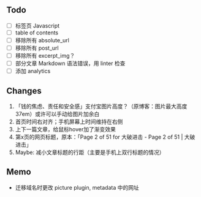 ## Todo

- [ ] 标签页 Javascript
- [ ] table of contents
- [ ] 移除所有 absolute_url
- [ ] 移除所有 post_url
- [ ] 移除所有 excerpt_img？
- [ ] 部分文章 Markdown 语法错误，用 linter 检查
- [ ] 添加 analytics

## Changes

1. 「钱的焦虑、责任和安全感」支付宝图片高度？（原博客：图片最大高度 37em）或许可以手动给图片加余白
2. 首页时间右对齐；手机屏幕上时间维持在右侧
3. 上下一篇文章，给鼠标hover加了渐变效果
4. 第x页的网页标题，原本：「Page 2 of 51 for 大破进击 - Page 2 of 51 | 大破进击」
5. Maybe: 减小文章标题的行距（主要是手机上双行标题的情况）

## Memo

- 迁移域名时更改 picture plugin, metadata 中的网址
